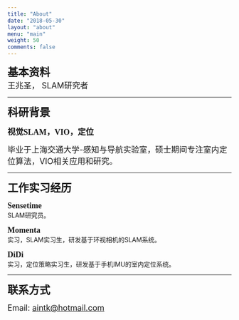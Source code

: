 ```yaml
---
title: "About"
date: "2018-05-30"
layout: "about"
menu: "main"
weight: 50
comments: false
---
```

<font size="5" face="黑体">**基本资料**</font><br /> 
<font size="4"> 王兆圣，  SLAM研究者</font><br /> 

***

<font size="5" face="黑体">**科研背景**</font><br /> 

<font size="4.5" face="黑体">**视觉SLAM，VIO，定位**</font><br /> 

<font size="4"> 毕业于上海交通大学-感知与导航实验室，硕士期间专注室内定位算法，VIO相关应用和研究。</font><br /> 

***

<font size="5" face="黑体">**工作实习经历**</font><br /> 

<font size="4.5" face="黑体">**Sensetime**</font><br />
SLAM研究员。

<font size="4.5" face="黑体">**Momenta**</font><br />
实习，SLAM实习生，研发基于环视相机的SLAM系统。

<font size="4.5" face="黑体">**DiDi**</font><br />
实习，定位策略实习生，研发基于手机IMU的室内定位系统。


***

<font size="5" face="黑体">**联系方式**</font><br /> 

<font size="4">Email: aintk@hotmail.com</font><br /> 